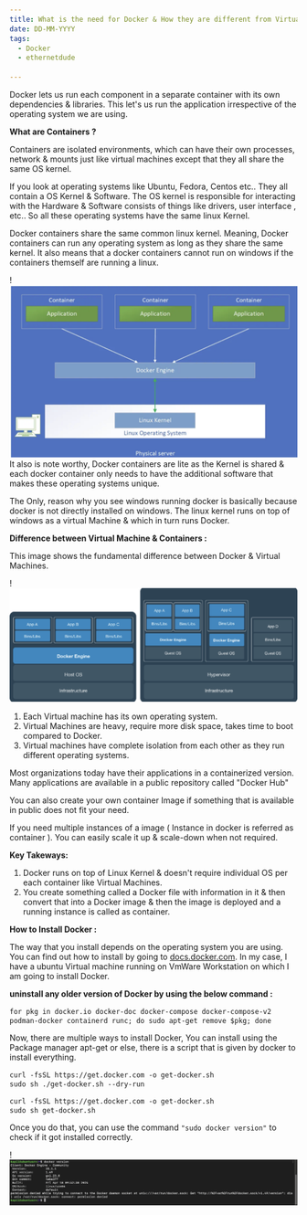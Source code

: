 ```yaml
---
title: What is the need for Docker & How they are different from Virtual Machines
date: DD-MM-YYYY
tags:
  - Docker
  - ethernetdude

---
```

Docker lets us run each component in a separate container with its own dependencies & libraries. This let's us run the application irrespective of the operating system we are using.

**What are Containers ?**

Containers are isolated environments, which can have their own processes, network & mounts just like virtual machines except that they all share the same OS kernel.

If you look at operating systems like Ubuntu, Fedora, Centos etc.. They all contain a OS Kernel & Software. The OS kernel is responsible for interacting with the Hardware & Software consists of things like drivers, user interface , etc.. So all these operating systems have the same linux Kernel.

Docker containers share the same common linux kernel. Meaning, Docker containers can run any operating system as long as they share the same kernel. It also means that a docker containers cannot run on windows if the containers themself are running a linux. 

!![Image Description](/images/Pasted%20image%2020250422221202.png)
It also is note worthy, Docker containers are lite as the Kernel is shared & each docker container only needs to have the additional software that makes these operating systems unique.

The Only, reason why you see windows running docker is basically because docker is not directly installed on windows. The linux kernel runs on top of windows as a virtual Machine & which in turn runs Docker.

**Difference between Virtual Machine & Containers :**

This image shows the fundamental difference between Docker & Virtual Machines.

!![Image Description](/images/Pasted%20image%2020250422221928.png)

1. Each Virtual machine has its own operating system. 
2. Virtual Machines are heavy, require more disk space, takes time to boot compared to Docker.
3. Virtual machines have complete isolation from each other as they run different operating systems.

Most organizations today have their applications in a containerized version. Many applications are available in a public repository called "Docker Hub"

You can also create your own container Image if something that is available in public does not fit your need.

If you need multiple instances of a image ( Instance in docker is referred as container ). You can easily scale it up & scale-down when not required.

**Key Takeways:**
1. Docker runs on top of Linux Kernel & doesn't require individual OS per each container like Virtual Machines.
2. You create something called a Docker file with information in it & then convert that into a Docker image & then the image is deployed and a running instance is called as container.

**How to Install Docker :**

The way that you install depends on the operating system you are using. You can find out how to install by going to [docs.docker.com](). In my case, I have a ubuntu Virtual machine running on VmWare Workstation on which I am going to install Docker.

**uninstall any older version of Docker by using the below command :**

```
for pkg in docker.io docker-doc docker-compose docker-compose-v2 podman-docker containerd runc; do sudo apt-get remove $pkg; done
```

Now, there are multiple ways to install Docker, You can install using the Package manager apt-get or else, there is a script that is given by docker to install everything.

```
curl -fsSL https://get.docker.com -o get-docker.sh
sudo sh ./get-docker.sh --dry-run
```

```
curl -fsSL https://get.docker.com -o get-docker.sh
sudo sh get-docker.sh
```

Once you do that, you can use the command `"sudo docker version"` to check if it got installed correctly.

!![Image Description](/images/Pasted%20image%2020250423202519.png)
